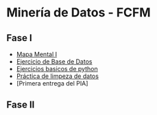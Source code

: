 # Minería de Datos - FCFM

## Fase I
* [Mapa Mental I](https://github.com/OrlandoC98/MineriaDeDatos_FCFM/blob/main/MapaMental_1_1728247.pdf)
* [Ejercicio de Base de Datos](https://github.com/OrlandoC98/MineriaDeDatos_FCFM/blob/main/Ej1_BasesDatos_Equipo_6.pdf)
* [Ejercicios basicos de python](https://github.com/OrlandoC98/MineriaDeDatos_FCFM/blob/main/Ej_Python_1728247.ipynb)
* [Práctica de limpeza de datos](https://github.com/antoniolozz/Mineria-de-datos/blob/main/Ej_Limpieza_Equipo6.ipynb)
* [Primera entrega del PIA]

## Fase II
